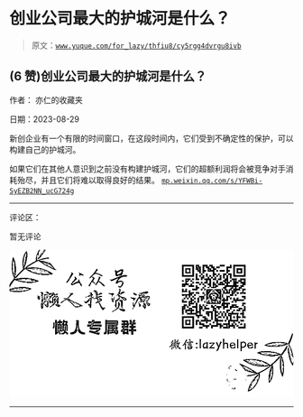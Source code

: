 # 创业公司最大的护城河是什么？

> 原文：[`www.yuque.com/for_lazy/thfiu8/cy5rgg4dvrgu8ivb`](https://www.yuque.com/for_lazy/thfiu8/cy5rgg4dvrgu8ivb)

## (6 赞)创业公司最大的护城河是什么？

作者： 亦仁的收藏夹

日期：2023-08-29

新创企业有一个有限的时间窗口，在这段时间内，它们受到不确定性的保护，可以构建自己的护城河。

如果它们在其他人意识到之前没有构建护城河，它们的超额利润将会被竞争对手消耗殆尽，并且它们将难以取得良好的结果。
[`mp.weixin.qq.com/s/YFWBi-SyEZB2NN_ucG724g`](https://mp.weixin.qq.com/s/YFWBi-SyEZB2NN_ucG724g)

* * *

评论区：

暂无评论

![](img/1c37d505930596d12a88ab23e11aa07a.png)

* * *